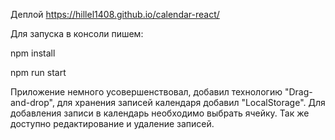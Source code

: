 Деплой https://hillel1408.github.io/calendar-react/

Для запуска в консоли пишем:

npm install

npm run start

Приложение немного усовершенствовал, добавил технологию "Drag-and-drop", для хранения записей календаря добавил "LocalStorage". Для добавления записи в календарь необходимо выбрать ячейку. Так же доступно редактирование и удаление записей.
